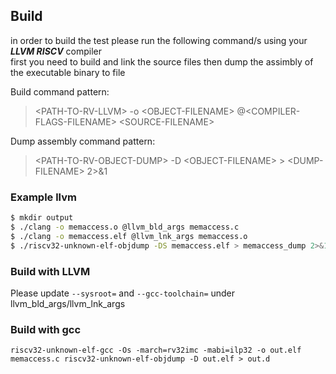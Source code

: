 
## Build
in order to build the test please run the following command/s using your **_LLVM RISCV_** compiler<br/>
first you need to build and link the source files then dump the assimbly of the executable binary to file

Build command pattern:
> &lt;PATH-TO-RV-LLVM&gt; -o &lt;OBJECT-FILENAME&gt; @&lt;COMPILER-FLAGS-FILENAME&gt; &lt;SOURCE-FILENAME&gt;

Dump assembly command pattern:
> &lt;PATH-TO-RV-OBJECT-DUMP&gt; -D &lt;OBJECT-FILENAME&gt; &gt; &lt;DUMP-FILENAME&gt; 2&gt;&amp;1

### Example llvm

```sh
$ mkdir output
$ ./clang -o memaccess.o @llvm_bld_args memaccess.c
$ ./clang -o memaccess.elf @llvm_lnk_args memaccess.o
$ ./riscv32-unknown-elf-objdump -DS memaccess.elf > memaccess_dump 2>&1
```

### Build with LLVM
Please update ```--sysroot=``` and ```--gcc-toolchain=``` under llvm_bld_args/llvm_lnk_args

### Build with gcc

```
riscv32-unknown-elf-gcc -Os -march=rv32imc -mabi=ilp32 -o out.elf memaccess.c riscv32-unknown-elf-objdump -D out.elf > out.d
```
